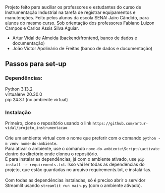 Projeto feito para auxiliar os professores e estudantes do curso de Instrumentação Industrial na tarefa de registrar equipamentos e manutenções.
Feito pelos alunos da escola SENAI Jairo Cândido, para alunos do mesmo curso. Sob orientação dos professores Fabiano Luizon Campos e Carlos Assis Silva Aguiar.

- Artur Vidal de Almeida (backend/frontend, banco de dados e documentação)
- João Victor Apolinário de Freitas (banco de dados e documentação)

## Passos para set-up
### Dependências:
Python 3.13.2</br>
virtualenv 20.30.0</br>
pip 24.3.1 (no ambiente virtual)</br>

### Instalação
Primeiro, clone o repositório usando o link ```https://github.com/artur-vidal/projeto_instrumentacao```</br>
</br>
Crie um ambiente virtual com o nome que preferir com o comando ```python -m venv nome-do-ambiente```.</br>
Para ativar o ambiente, use o comando ```nome-do-ambiente\Scripts\activate``` dentro do diretório onde clonou o repositório.</br>
E para instalar as dependências, já com o ambiente ativado, use ```pip install -r requirements.txt```. Isso vai ler todas as dependências do projeto, que estão guardadas no arquivo requirements.txt, e instalá-las.</br>
</br>
Com todas as dependências instaladas, só é preciso abrir o servidor Streamlit usando ```streamlit run main.py``` (com o ambiente ativado).
